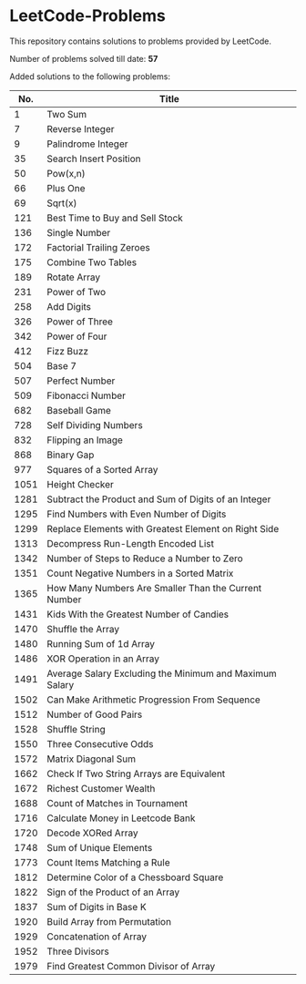 # LeetCode-Problems
This repository contains solutions to problems provided by LeetCode.


Number of problems solved till date: <b> 57 </b>

Added solutions to the following problems:

| No. | Title |
| ----- | ----- |
| 1 | Two Sum |
| 7 | Reverse Integer |
| 9 | Palindrome Integer |
| 35 | Search Insert Position |
| 50 | Pow(x,n) |
| 66 | Plus One |
| 69 | Sqrt(x) |
| 121 | Best Time to Buy and Sell Stock |
| 136 | Single Number |
| 172 | Factorial Trailing Zeroes |
| 175 | Combine Two Tables |
| 189 | Rotate Array |
| 231 | Power of Two |
| 258 | Add Digits |
| 326 | Power of Three |
| 342 | Power of Four |
| 412 | Fizz Buzz |
| 504 | Base 7 |
| 507 | Perfect Number |
| 509 | Fibonacci Number |
| 682 | Baseball Game |
| 728 | Self Dividing Numbers |
| 832 | Flipping an Image |
| 868 | Binary Gap |
| 977 | Squares of a Sorted Array |
| 1051 | Height Checker | 
| 1281 | Subtract the Product and Sum of Digits of an Integer |
| 1295 | Find Numbers with Even Number of Digits | 
| 1299 | Replace Elements with Greatest Element on Right Side |
| 1313 | Decompress Run-Length Encoded List |
| 1342 | Number of Steps to Reduce a Number to Zero |
| 1351 | Count Negative Numbers in a Sorted Matrix |
| 1365 | How Many Numbers Are Smaller Than the Current Number |
| 1431 | Kids With the Greatest Number of Candies |
| 1470 | Shuffle the Array |
| 1480 | Running Sum of 1d Array |
| 1486 | XOR Operation in an Array |
| 1491 | Average Salary Excluding the Minimum and Maximum Salary |
| 1502 | Can Make Arithmetic Progression From Sequence |
| 1512 | Number of Good Pairs |
| 1528 | Shuffle String |
| 1550 | Three Consecutive Odds |
| 1572 | Matrix Diagonal Sum |
| 1662 | Check If Two String Arrays are Equivalent |
| 1672 | Richest Customer Wealth |
| 1688 | Count of Matches in Tournament |
| 1716 | Calculate Money in Leetcode Bank |
| 1720 | Decode XORed Array |
| 1748 | Sum of Unique Elements |
| 1773 | Count Items Matching a Rule |
| 1812 | Determine Color of a Chessboard Square |
| 1822 | Sign of the Product of an Array |
| 1837 | Sum of Digits in Base K |
| 1920 | Build Array from Permutation |
| 1929 | Concatenation of Array |
| 1952 | Three Divisors |
| 1979 | Find Greatest Common Divisor of Array |
